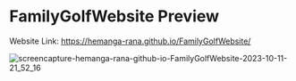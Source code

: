 # FamilyGolfWebsite Preview

Website Link: https://hemanga-rana.github.io/FamilyGolfWebsite/

![screencapture-hemanga-rana-github-io-FamilyGolfWebsite-2023-10-11-21_52_16](https://github.com/Hemanga-Rana/FamilyGolfWebsite/assets/95037269/c3de771d-9043-4195-98fe-612069d47ef4)
